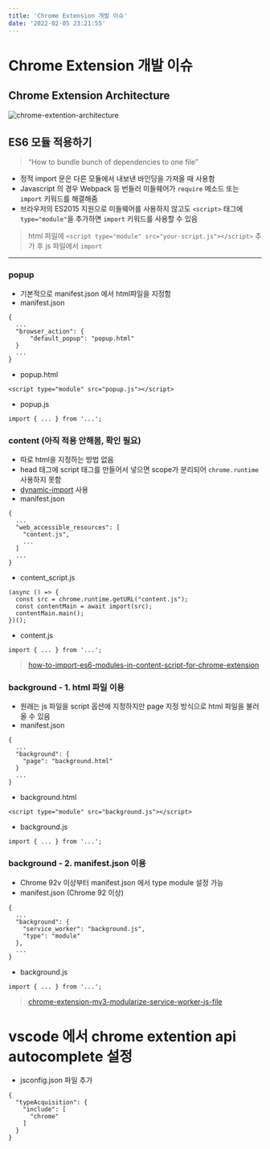 ```yaml
---
title: 'Chrome Extension 개발 이슈'
date: '2022-02-05 23:21:55'
---
```

# Chrome Extension 개발 이슈
## Chrome Extension Architecture
![chrome-extention-architecture](/images/posts/google-extention-architecture.png)
## ES6 모듈 적용하기
> “How to bundle bunch of dependencies to one file”
- 정적 import 문은 다른 모듈에서 내보낸 바인딩을 가져올 때 사용함
- Javascript 의 경우 Webpack 등 번들러 미들웨어가 `require` 메소드 또는 `import` 키워드를 해결해줌
- 브라우저의 ES2015 지원으로 미들웨어를 사용하지 않고도 `<script>` 태그에 `type="module"`을 추가하면 `import` 키워드를 사용할 수 있음
> html 파일에 `<script type="module" src="your-script.js"></script>` 추가 후 js 파일에서 `import`
---
### popup
- 기본적으로 manifest.json 에서 html파일을 지정함
- manifest.json
```
{
  ...
  "browser_action": {
      "default_popup": "popup.html"
  }
  ...
}
```
- popup.html
```
<script type="module" src="popup.js"></script>
```
- popup.js
```
import { ... } from '...';
```
### content (아직 적용 안해봄, 확인 필요)
- 따로 html을 지정하는 방법 없음
- head 태그에 script 태그를 만들어서 넣으면 scope가 분리되어 `chrome.runtime` 사용하지 못함
- [dynamic-import](https://v8.dev/features/dynamic-import) 사용
- manifest.json
```
{
  ...
  "web_accessible_resources": [
    "content.js",
    ...
  ]
  ...
}
```
- content_script.js
```
(async () => {
  const src = chrome.runtime.getURL("content.js");
  const contentMain = await import(src);
  contentMain.main();
})();
```
- content.js
```
import { ... } from '...';
```
> [how-to-import-es6-modules-in-content-script-for-chrome-extension](https://stackoverflow.com/questions/48104433/how-to-import-es6-modules-in-content-script-for-chrome-extension)
### background - 1. html 파일 이용
- 원래는 js 파일을 script 옵션에 지정하지만 page 지정 방식으로 html 파일을 불러올 수 있음
- manifest.json
```
{
  ...
  "background": {
    "page": "background.html"
  }
  ...
}
```
- background.html
```
<script type="module" src="background.js"></script>
```
- background.js
```
import { ... } from '...';
```
### background - 2. manifest.json 이용
- Chrome 92v 이상부터 manifest.json 에서 type module 설정 가능
- manifest.json (Chrome 92 이상)
```
{
  ...
  "background": {
    "service_worker": "background.js",
    "type": "module"
  },
  ...
}
```
- background.js
```
import { ... } from '...';
```
> [chrome-extension-mv3-modularize-service-worker-js-file](https://stackoverflow.com/questions/66406672/chrome-extension-mv3-modularize-service-worker-js-file)
# vscode 에서 chrome extention api autocomplete 설정
- jsconfig.json 파일 추가
```
{
  "typeAcquisition": {
    "include": [
      "chrome"
    ]
  }
}
```
